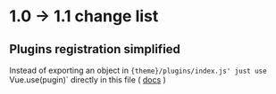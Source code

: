 # 1.0 -> 1.1 change list

## Plugins registration simplified

Instead of exporting an object in `{theme}/plugins/index.js' just use `Vue.use(pugin)` directly in this file ( [docs](https://github.com/DivanteLtd/vue-storefront/blob/master/doc/Working%20with%20plugins.md) )
